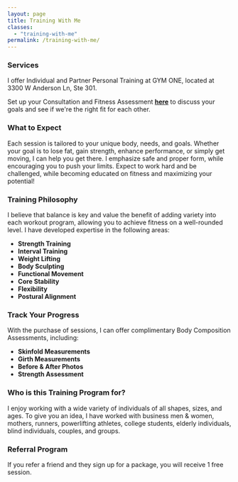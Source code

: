 ```yaml
---
layout: page
title: Training With Me
classes:
  - "training-with-me"
permalink: /training-with-me/
---
```


### Services
I offer Individual and Partner Personal Training at GYM ONE, located at 3300 W Anderson Ln, Ste 301. 

Set up your Consultation and Fitness Assessment [**here**](/contact) to discuss your goals and see if we're the right fit for each other. 

### What to Expect
Each session is tailored to your unique body, needs, and goals. Whether your goal is to lose fat, gain strength, enhance performance, 
or simply get moving, I can help you get there. I emphasize safe and proper form, while encouraging you to push your 
limits. Expect to work hard and be challenged, while becoming educated on fitness and maximizing your potential! 

### Training Philosophy
I believe that balance is key and value the benefit of adding variety into each workout program, allowing you to achieve fitness on a 
well-rounded level. I have developed expertise in the following areas:

* **Strength Training**
* **Interval Training**
* **Weight Lifting**
* **Body Sculpting**
* **Functional Movement**
* **Core Stability**
* **Flexibility**
* **Postural Alignment**

### Track Your Progress
With the purchase of sessions, I can offer complimentary Body Composition Assessments, including:

* **Skinfold Measurements**
* **Girth Measurements**
* **Before & After Photos**
* **Strength Assessment**


### Who is this Training Program for?
I enjoy working with a wide variety of individuals of all shapes, sizes, and ages. To give you an idea, I 
have worked with business men & women, mothers, runners, powerlifting athletes, college students, elderly 
individuals, blind individuals, couples, and groups. 


### Referral Program
If you refer a friend and they sign up for a package, you will receive 1 free session.
